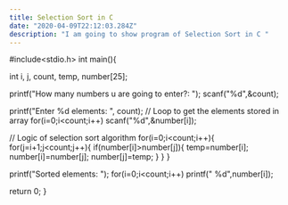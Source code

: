 ```yaml
---
title: Selection Sort in C
date: "2020-04-09T22:12:03.284Z"
description: "I am going to show program of Selection Sort in C "
---
```


#include<stdio.h>
int main(){

int i, j, count, temp, number[25];

printf("How many numbers u are going to enter?: ");
scanf("%d",&count);

printf("Enter %d elements: ", count);
// Loop to get the elements stored in array
for(i=0;i<count;i++)
scanf("%d",&number[i]);

// Logic of selection sort algorithm
for(i=0;i<count;i++){
for(j=i+1;j<count;j++){
if(number[i]>number[j]){
temp=number[i];
number[i]=number[j];
number[j]=temp;
}
}
}

printf("Sorted elements: ");
for(i=0;i<count;i++)
printf(" %d",number[i]);

return 0;
}
